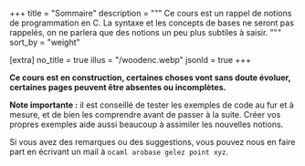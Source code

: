 +++
title = "Sommaire"
description = """
Ce cours est un rappel de notions de programmation en C. La syntaxe et les concepts de bases ne seront pas rappelés,
on ne parlera que des notions un peu plus subtiles à saisir.
"""
sort_by = "weight"

[extra]
no_title = true
illus = "/woodenc.webp"
jsonld = true
+++

**Ce cours est en construction, certaines choses vont sans doute évoluer, certaines pages peuvent être
absentes ou incomplètes.**

**Note importante :** il est conseillé de tester les exemples de code au fur et à mesure,
et de bien les comprendre avant de passer à la suite. Créer vos propres exemples aide aussi beaucoup à assimiler
les nouvelles notions.

Si vous avez des remarques ou des suggestions, vous pouvez nous en faire part en écrivant un mail à `ocaml arobase gelez point xyz`.
